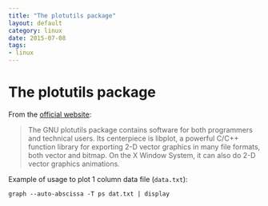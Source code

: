 ```yaml
---
title: "The plotutils package"
layout: default
category: linux
date: 2015-07-08
tags:
- linux
---
```


# The plotutils package

From the [official website](http://www.gnu.org/software/plotutils/):

> The GNU plotutils package contains software for both programmers and technical users. Its centerpiece is libplot, a powerful C/C++ function library for exporting 2-D vector graphics in many file formats, both vector and bitmap. On the X Window System, it can also do 2-D vector graphics animations.

Example of usage to plot 1 column data file (`data.txt`):

    graph --auto-abscissa -T ps dat.txt | display
